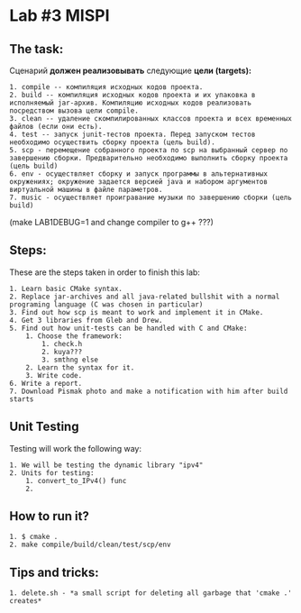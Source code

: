 # Lab #3 MISPI

## The task:
 Cценарий **должен реализовывать** следующие **цели (targets):**
>   
    1. compile -- компиляция исходных кодов проекта.
    2. build -- компиляция исходных кодов проекта и их упаковка в исполняемый jar-архив. Компиляцию исходных кодов реализовать посредством вызова цели compile.
    3. clean -- удаление скомпилированных классов проекта и всех временных файлов (если они есть).
    4. test -- запуск junit-тестов проекта. Перед запуском тестов необходимо осуществить сборку проекта (цель build).
    5. scp - перемещение собранного проекта по scp на выбранный сервер по завершению сборки. Предварительно необходимо выполнить сборку проекта (цель build)
    6. env - осуществляет сборку и запуск программы в альтернативных окружениях; окружение задается версией java и набором аргументов виртуальной машины в файле параметров.
    7. music - осуществляет проигравание музыки по завершению сборки (цель build)
(make LAB1DEBUG=1 and change compiler to g++ ???)

## Steps:
These are the steps taken in order to finish this lab:

>
    1. Learn basic CMake syntax.
    2. Replace jar-archives and all java-related bullshit with a normal programing language (C was chosen in particular)
    3. Find out how scp is meant to work and implement it in CMake.
    4. Get 3 libraries from Gleb and Drew.
    5. Find out how unit-tests can be handled with C and CMake:
        1. Choose the framework:
            1. check.h 
            2. kuya???
            3. smthng else
        2. Learn the syntax for it. 
        3. Write code.
    6. Write a report. 
    7. Download Pismak photo and make a notification with him after build starts

## Unit Testing
Testing will work the following way:

>
    1. We will be testing the dynamic library "ipv4"
    2. Units for testing:
        1. convert_to_IPv4() func
        2. 
## How to run it?
>

    1. $ cmake .
    2. make compile/build/clean/test/scp/env

## Tips and tricks:
>

    1. delete.sh - *a small script for deleting all garbage that 'cmake .' creates*


